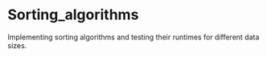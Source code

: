 # Sorting_algorithms
Implementing sorting algorithms and testing their runtimes for different data sizes. 
